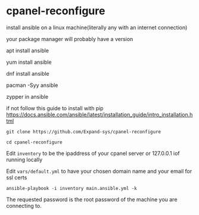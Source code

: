 # cpanel-reconfigure

install ansible on a linux machine(literally any with an internet connection)

your package manager will probably have a version

apt install ansible

yum install ansible

dnf install ansible

pacman -Syy ansible

zypper in ansible

if not follow this guide to install with pip
https://docs.ansible.com/ansible/latest/installation_guide/intro_installation.html


```git clone https://github.com/Expand-sys/cpanel-reconfigure```

```cd cpanel-reconfigure```

Edit `inventory` to be the ipaddress of your cpanel server or 127.0.0.1 iof running locally

Edit `vars/default.yml` to have your chosen domain name and your email for ssl certs

```ansible-playbook -i inventory main.ansible.yml -k```

The requested password is the root password of the machine you are connecting to.

